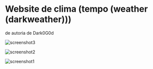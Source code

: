 # Website de clima (tempo (weather (darkweather)))
de autoria de Dark0G0d

![screenshot3](https://github.com/afonsopc/pagman-darkweather/assets/116525378/5fe43c47-d688-4921-b16c-6e43867c950e)

![screenshot2](https://github.com/afonsopc/pagman-darkweather/assets/116525378/d049f05b-93c5-4c27-9c70-802ec7fda742)

![screenshot1](https://github.com/afonsopc/pagman-darkweather/assets/116525378/75b806af-260d-4d32-b080-81affe277e68)
